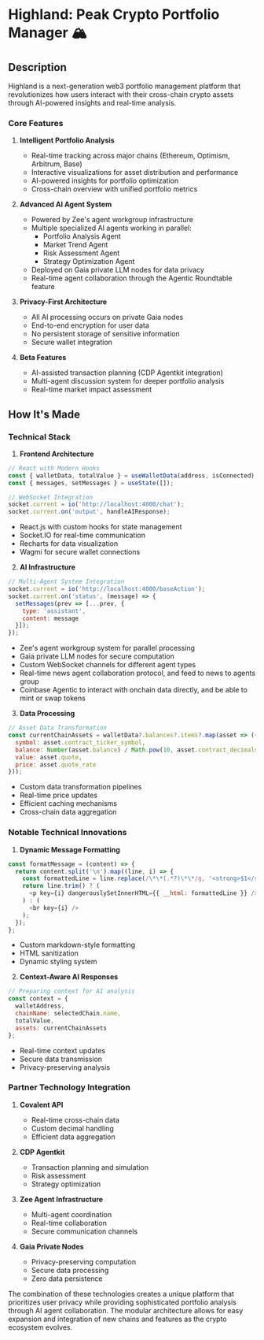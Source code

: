 # Highland: Peak Crypto Portfolio Manager 🏔️

## Description

Highland is a next-generation web3 portfolio management platform that revolutionizes how users interact with their cross-chain crypto assets through AI-powered insights and real-time analysis.

### Core Features

1. **Intelligent Portfolio Analysis**
   - Real-time tracking across major chains (Ethereum, Optimism, Arbitrum, Base)
   - Interactive visualizations for asset distribution and performance
   - AI-powered insights for portfolio optimization
   - Cross-chain overview with unified portfolio metrics

2. **Advanced AI Agent System**
   - Powered by Zee's agent workgroup infrastructure
   - Multiple specialized AI agents working in parallel:
     - Portfolio Analysis Agent
     - Market Trend Agent
     - Risk Assessment Agent
     - Strategy Optimization Agent
   - Deployed on Gaia private LLM nodes for data privacy
   - Real-time agent collaboration through the Agentic Roundtable feature

3. **Privacy-First Architecture**
   - All AI processing occurs on private Gaia nodes
   - End-to-end encryption for user data
   - No persistent storage of sensitive information
   - Secure wallet integration

4. **Beta Features**
   - AI-assisted transaction planning (CDP Agentkit integration)
   - Multi-agent discussion system for deeper portfolio analysis
   - Real-time market impact assessment

## How It's Made

### Technical Stack

1. **Frontend Architecture**
```javascript
// React with Modern Hooks
const { walletData, totalValue } = useWalletData(address, isConnected);
const { messages, setMessages } = useState([]);

// WebSocket Integration
socket.current = io('http://localhost:4000/chat');
socket.current.on('output', handleAIResponse);
```

- React.js with custom hooks for state management
- Socket.IO for real-time communication
- Recharts for data visualization
- Wagmi for secure wallet connections

2. **AI Infrastructure**
```javascript
// Multi-Agent System Integration
socket.current = io('http://localhost:4000/baseAction');
socket.current.on('status', (message) => {
  setMessages(prev => [...prev, { 
    type: 'assistant', 
    content: message 
  }]);
});
```

- Zee's agent workgroup system for parallel processing
- Gaia private LLM nodes for secure computation
- Custom WebSocket channels for different agent types
- Real-time news agent collaboration protocol, and feed to news to agents group
- Coinbase Agentic to interact with onchain data directly, and be able to mint or swap tokens

3. **Data Processing**
```javascript
// Asset Data Transformation
const currentChainAssets = walletData?.balances?.items?.map(asset => ({
  symbol: asset.contract_ticker_symbol,
  balance: Number(asset.balance) / Math.pow(10, asset.contract_decimals),
  value: asset.quote,
  price: asset.quote_rate
}));
```

- Custom data transformation pipelines
- Real-time price updates
- Efficient caching mechanisms
- Cross-chain data aggregation

### Notable Technical Innovations

1. **Dynamic Message Formatting**
```javascript
const formatMessage = (content) => {
  return content.split('\n').map((line, i) => {
    const formattedLine = line.replace(/\*\*(.*?)\*\*/g, '<strong>$1</strong>');
    return line.trim() ? (
      <p key={i} dangerouslySetInnerHTML={{ __html: formattedLine }} />
    ) : (
      <br key={i} />
    );
  });
};
```
- Custom markdown-style formatting
- HTML sanitization
- Dynamic styling system

2. **Context-Aware AI Responses**
```javascript
// Preparing context for AI analysis
const context = {
  walletAddress,
  chainName: selectedChain.name,
  totalValue,
  assets: currentChainAssets
};
```
- Real-time context updates
- Secure data transmission
- Privacy-preserving analysis

### Partner Technology Integration

1. **Covalent API**
   - Real-time cross-chain data
   - Custom decimal handling
   - Efficient data aggregation

2. **CDP Agentkit**
   - Transaction planning and simulation
   - Risk assessment
   - Strategy optimization

3. **Zee Agent Infrastructure**
   - Multi-agent coordination
   - Real-time collaboration
   - Secure communication channels

4. **Gaia Private Nodes**
   - Privacy-preserving computation
   - Secure data processing
   - Zero data persistence

The combination of these technologies creates a unique platform that prioritizes user privacy while providing sophisticated portfolio analysis through AI agent collaboration. The modular architecture allows for easy expansion and integration of new chains and features as the crypto ecosystem evolves. 
